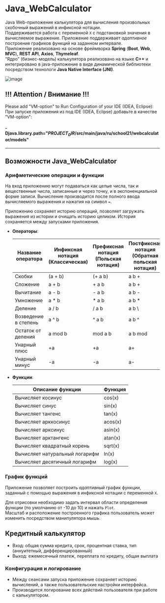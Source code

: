 # Java_WebCalculator

Java Web-приложение калькулятора для вычисления произвольных скобочный выражений в инфиксной нотации.\
Поддерживается работа с переменной `Х` с подстановкой значения в вычисляемое выражение. Приложение поддерживает *адаптивное* построение графиков функций на заданном интервале.\
Приложение реализовано на основе фреймворка **Spring** (**Boot**, **Web**, **MVC**), **REST API**, **Axios**, **Thymeleaf**.\
“Ядро” (бизнес-модель) калькулятора реализовано на языке **С++** и интегрировано в java-приложение в виде динамической библиотеки посредством технологи **Java Native Interface (JNI)**.

![image](materials/project-record.gif)


## !!! Attention / Внимание !!!

Please add "VM-option" to Run Configuration of your IDE (IDEA, Eclipse):\
При запуске приложения из под IDE (IDEA, Eclipse) добавьте в качестве "VM-option":

#### -Djava.library.path="$PROJECT_DIR$/src/main/java/ru/school21/webcalculator/models"

***

## Возможности Java_WebCalculator

### Арифметические операции и функции

На вход приложению могут подаваться как целые числа, так и вещественные числа, записанные и через точку, и в экспоненциальной форме записи. Вычисление производится после полного ввода вычисляемого выражения и нажатия на символ `=`.

Приложению сохраняет историю операций, позволяет загружать выражения из истории и очищать историю целиком. История сохраняется между запусками приложения.

- **Операторы**:

  | Название оператора | Инфиксная нотация (Классическая) | Префиксная нотация (Польская нотация) |  Постфиксная нотация (Обратная польская нотация) |
    | ------ | ------ | ------ | ------ |
  | Скобки | (a + b) | (+ a b) | a b + |
  | Сложение | a + b | + a b | a b + |
  | Вычитание | a - b | - a b | a b - |
  | Умножение | a * b | * a b | a b * |
  | Деление | a / b | / a b | a b \ |
  | Возведение в степень | a ^ b | ^ a b | a b ^ |
  | Остаток от деления | a mod b | mod a b | a b mod |
  | Унарный плюс | +a | +a | a+ |
  | Унарный минус | -a | -a | a- |

- **Функции**:

  | Описание функции | Функция | 
    | ---------------- | ------- |  
  | Вычисляет косинус | cos(x) |   
  | Вычисляет синус | sin(x) |  
  | Вычисляет тангенс | tan(x) |  
  | Вычисляет арккосинус | acos(x) | 
  | Вычисляет арксинус | asin(x) | 
  | Вычисляет арктангенс | atan(x) |
  | Вычисляет квадратный корень | sqrt(x) |
  | Вычисляет натуральный логарифм | ln(x) | 
  | Вычисляет десятичный логарифм | log(x) |


### График функций

Приложение позволяет построить *адаптивный* график функции, заданный с помощью выражения в инфиксной нотации с переменной `Х`.

Для отрисовки необходимо задать интервал области определения функции (по умолчанию от -10 до 10) и нажать `Plot`.\
Масштаб и расположение построенного графика пользователь может изменить посредством манипулятора *мышь*.

## Кредитный калькулятор

- Вход: общая сумма кредита, срок, процентная ставка, тип (аннуитетный, дифференцированный)
- Выход: ежемесячный платеж, переплата по кредиту, общая выплата

### Конфигурация и логирование
- Между сеансами запуска приложение сохраняет историю вычислений, а также пользовательские настройки интерфейса.
- Производится логирование всех действий пользователя при работе с калькулятором.